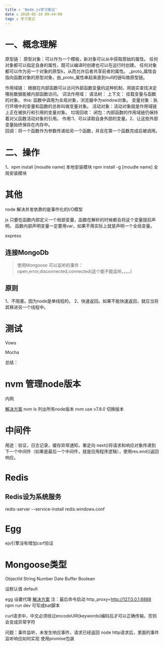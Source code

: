 ```yaml
---
title : 'Node.js学习笔记'
date : 2018-05-14 09:44:00
tags : 学习笔记
---
```


# 一、概念理解
原型链：
    原型对象：可以作为一个模板，新对象可以从中获取原始的属性。
    任何对象都可以指定自身的属性，既可以编译时创建也可以在运行时创建。
    任何对象都可以作为另一个对象的原型k，从而允许后者共享前者的属性。
    _proto_属性会指向函数对象的原型对象，由_proto_属性串起来直到null的链叫做原型链。

作用域链：
    根据在内部函数可以访问外部函数变量的这种机制，用链实查找决定哪些数据能被内部函数访问。
词法作用域：
语法树：
上下文：
    挂载变量与函数的对象。
this:
    函数中调用为全局对象，浏览器中为window对象。
变量对象：执行环境中的变量和函数的总称叫做变量对象。
活动对象：活动对象就是作用域链上正在被执行和引用的变量对象。
垃圾回收：
闭包：内部函数的作用域链仍保持着对父函数活动对象的引用。
    作用:1、可以读取自身外部的变量。2、让这些外部变量始终保存在内存中。   
回调：将一个函数作为参数传递给另一个函数，并且在第一个函数完成后被调用。

# 二、操作

1、npm install [moudle name]
本地安装模块
npm install -g [moudle name]
全局安装模块

# 其他
node 解决并发依靠的是事件化的I/O模型

js   只要在函数内部定义一个局部变量，函数在解析的时候都会将这个变量提前声明。
    函数内部声明变量一定要用var，如果不用实际上就是声明一个全局变量。

express

## 连接MongoDb
> 使用Mongoose
可以监听的事件：open,error,disconnected,connected(这个能不能监听。。。。)

## 原则
1、不阻塞。因为node是单线程的。
2、快速返回。如果不能快速返回，就应当将其移进另一个线程中。
# 测试
Vows

Mocha

总结：

# nvm 管理node版本
内网

[解决方案](https://my.oschina.net/u/3305487/blog/1538289)
nvm ls
列出所有node版本
nvm use v7.8.0
切换版本

# 中间件
用途：验证，日志记录，缓存异常通知，重定向
next()将请求和响应对象传递到下一个中间件（如果是最后一个中间件，就是应用程序逻辑），使用res.end()返回响应。

# Redis
## Redis设为系统服务
redis-server --service-install redis.windows.conf

# Egg
ejs引擎没有增加csrf验证

# Mongoose类型
ObjectId
String
Number
Date
Buffer
Boolean

设默认值 default

egg 设置代理
[解决方案](https://eggjs.org/zh-cn/core/httpclient.html#调试辅助)
注：最后命令启动 http_proxy=http://127.0.0.1:8888 npm run dev 可写成bat脚本

curl请求中，中文必须经过encodeURI(keywords)编码后才可以正确传输，否则会变成异常字符

问题：事件监听，未发生响应事件，请求已经返回
node http请求后，里面的事件监听响应如何实现
使用promise包装

